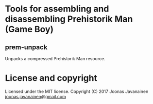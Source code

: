 # Tools for assembling and disassembling Prehistorik Man (Game Boy)

## prem-unpack

Unpacks a compressed Prehistorik Man resource.

# License and copyright

Licensed under the MIT license.
Copyright (C) 2017 Joonas Javanainen <joonas.javanainen@gmail.com>
